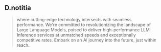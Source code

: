 ## D.notitia
> where cutting-edge technology intersects with seamless performance. We're committed to revolutionizing the landscape of Large Language Models, poised to deliver high-performance LLM Inference services at unmatched speeds and exceptionally competitive rates. Embark on an AI journey into the future, just within reach.
